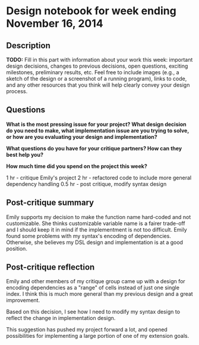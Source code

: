 # Design notebook for week ending November 16, 2014

## Description

**TODO:** Fill in this part with information about your work this week:
important design decisions, changes to previous decisions, open questions,
exciting milestones, preliminary results, etc. Feel free to include images
(e.g., a sketch of the design or a screenshot of a running program), links to
code, and any other resources that you think will help clearly convey your
design process.

## Questions

**What is the most pressing issue for your project? What design decision do
you need to make, what implementation issue are you trying to solve, or how
are you evaluating your design and implementation?**

**What questions do you have for your critique partners? How can they best help
you?**

**How much time did you spend on the project this week?**

1 hr - critique Emily's project
2 hr - refactored code to include more general dependency handling
0.5 hr - post critique, modify syntax design

## Post-critique summary

Emily supports my decision to make the function name hard-coded and not customizable. She thinks customizable variable name is a fairer trade-off and I should keep it in mind if the implementment is not too difficult. Emily found some problems with my syntax's encoding of dependencies. Otherwise, she believes my DSL design and implementation is at a good position.

## Post-critique reflection

Emily and other members of my critique group came up with a design for encoding dependencies as a "range" of cells instead of just one single index. I think this is much more general than my previous design and a great improvement. 

Based on this decision, I see how I need to modify my syntax design to reflect the change in implementation design.

This suggestion has pushed my project forward a lot, and opened possibilities for implementing a large portion of one of my extension goals.



